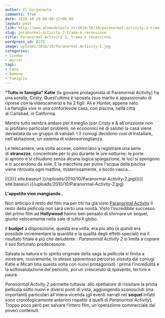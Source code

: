 ```yaml
---
author: Il Gorgonauta
comments: true
date: 2010-10-29 09:00:12+00:00
layout: post
link: http://www.atomodelmale.it/2010/10/29/paranormal-activity-2-trama-e-recensione/
slug: paranormal-activity-2-trama-e-recensione
title: Paranormal Activity 2, trama e recensione.
wordpress_id: 8233
image: uploads/2010/10/Paranormal-Activity-2.jpg
categories:
- Cinema
- Horror
tags:
- Casa
- Demone
- Famiglia
---
```


**"Tutto in famiglia" Katie** (la giovane protagonista di Paranormal Activity) ha una sorella, Cristy. Quest'ultima è sposata (suo marito è appassionato di riprese con la videocamera) e ha 2 figli: Ali e Hunter, appena nato. La famiglia vive in una confortevole casa, con piscina, nella città di Carlsbad, in California.

Mentre tutto sembra andare per il meglio (per Cristy e & all'orizzonte non si profilano particolari problemi, nè economici nè di salute) la casa viene devastata da un gruppo di vandali. I 2 coniugi decidono così di installare, nell'abitazione, un sistema di videosorveglianza.

Le telecamere, una volta accese, cominciano a registrare una serie di **stranezze**, concentrate per lo più durante le ore notturne: le porte si aprono e si chiudono senza alcuna logica spiegazione, le luci si spengono e si accendono da sole. E la macchina per pulire l'acqua della piscina viene ritrovata ogni mattina, misteriosamente, a bordo vasca...

[![]({{ site.baseurl }}/uploads/2010/10/Paranormal-Activity-2.jpg)]({{ site.baseurl }}/uploads/2010/10/Paranormal-Activity-2.jpg)

**L'appetito vien mangiando..**

Non anticipo il resto del film ma per chi ha già visto [Paranormal Activity](/2010/02/09/paranormal-activity-trama-e-recensione.html) il resto della pellicola non sarà certo una novità. Visto l'incredibile successo del primo film ad **Hollywood** hanno ben pensato di sfornare un sequel, giunto velocemente nella sale di tutto il globo.

Il **budget** a disposizione, questa era volta, era più alto (e quindi era possibile incrementare la quantità e la qualità degli effetti speciali) ma il risultato finale è più che deludente : _Paranormal Activity 2_ si limita a copiare il suo fortunato predecessore.

Salvata la natura e lo spirito originale della saga la pellicola si limita a mostrare, nuovamente, lo stesso spaventoso percorso vissuto dai coniugi Katie e Micah (ma questa volta con nuovi protagonisti) : prima l'incredulità e la sottovalutazione del pericolo, poi un crescendo di spavento, terrore e paura.

_Paranormal Activity 2_ permette tuttavia  allo spettatore di rivisitare la prima pellicola sotto nuovi e diversi punti di vista, aggiungendo sconosciuti (ma importanti) particolari all'intera vicenda (gli eventi narrati nel **sequel** infatti sono cronologicamente anteriori rispetto a quelli di _Paranormal Activity_). Troppo poco però per salvare l'intero film, un'operazione commerciale dai poveri contenuti.
